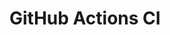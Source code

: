 # GitHub Actions CI






































































































































































































































































































































































































































































































